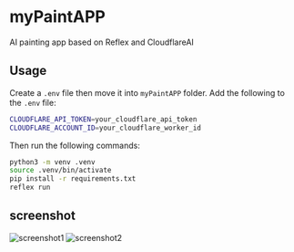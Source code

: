 # myPaintAPP
 AI painting app based on Reflex and CloudflareAI

## Usage

Create a `.env` file then move it into `myPaintAPP` folder. Add the following to the `.env` file:

```bash
CLOUDFLARE_API_TOKEN=your_cloudflare_api_token
CLOUDFLARE_ACCOUNT_ID=your_cloudflare_worker_id
```

Then run the following commands:

```bash
python3 -m venv .venv
source .venv/bin/activate
pip install -r requirements.txt
reflex run
```

## screenshot
![screenshot1]("https://github.com/panxiaoguang/myPaintAPP/blob/main/assets/shot1.png")
![screenshot2]("https://github.com/panxiaoguang/myPaintAPP/blob/main/assets/shot1.png")
